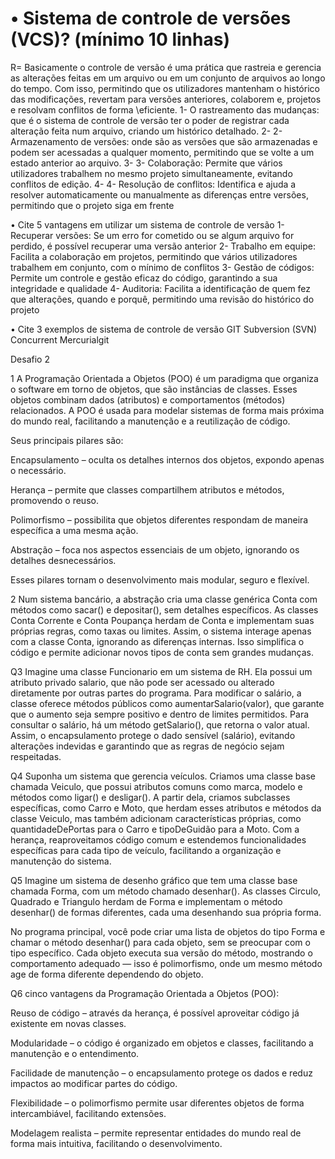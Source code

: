 # •	Sistema de controle de versões (VCS)? (mínimo 10 linhas)
R= Basicamente o controle de versão é uma prática que rastreia e gerencia as alterações feitas em um arquivo ou em um conjunto de arquivos ao longo do tempo. Com isso, permitindo que os utilizadores mantenham o histórico das modificações, revertam para versões anteriores, colaborem e, projetos e resolvam conflitos de forma \eficiente. 
1-	O rastreamento das mudanças: que é o sistema de controle de versão ter o poder de registrar cada alteração feita num arquivo, criando um histórico detalhado.
2-	 2- Armazenamento de versões: onde são as versões que são armazenadas e podem ser acessadas a qualquer momento, permitindo que se volte a um estado anterior ao arquivo. 
3-	3- Colaboração: Permite que vários utilizadores trabalhem no mesmo projeto simultaneamente, evitando conflitos de edição. 
4-	4- Resolução de conflitos: Identifica e ajuda a resolver automaticamente ou manualmente as diferenças entre versões, permitindo que o projeto siga em frente

•	Cite 5 vantagens em utilizar um sistema de controle de versão
1-	Recuperar versões: Se um erro for cometido ou se algum arquivo for perdido, é possível recuperar uma versão anterior
2-	Trabalho em equipe: Facilita a colaboração em projetos, permitindo que vários utilizadores trabalhem em conjunto, com o mínimo de conflitos 
3-	Gestão de códigos: Permite um controle e gestão eficaz do código, garantindo a sua integridade e qualidade 
4-	Auditoria: Facilita a identificação de quem fez que alterações, quando e porquê, permitindo uma revisão do histórico do projeto 
 
•	Cite 3 exemplos de sistema de controle de versão
GIT
Subversion (SVN)
Concurrent
Mercurialgit 

Desafio 2 

1 A Programação Orientada a Objetos (POO) é um paradigma que organiza o software em torno de objetos, que são instâncias de classes. Esses objetos combinam dados (atributos) e comportamentos (métodos) relacionados. A POO é usada para modelar sistemas de forma mais próxima do mundo real, facilitando a manutenção e a reutilização de código.

Seus principais pilares são:

Encapsulamento – oculta os detalhes internos dos objetos, expondo apenas o necessário.

Herança – permite que classes compartilhem atributos e métodos, promovendo o reuso.

Polimorfismo – possibilita que objetos diferentes respondam de maneira específica a uma mesma ação.

Abstração – foca nos aspectos essenciais de um objeto, ignorando os detalhes desnecessários.

Esses pilares tornam o desenvolvimento mais modular, seguro e flexível.

2 Num sistema bancário, a abstração cria uma classe genérica Conta com métodos como sacar() e depositar(), sem detalhes específicos. As classes Conta Corrente e Conta Poupança herdam de Conta e implementam suas próprias regras, como taxas ou limites. Assim, o sistema interage apenas com a classe Conta, ignorando as diferenças internas. Isso simplifica o código e permite adicionar novos tipos de conta sem grandes mudanças.

Q3 Imagine uma classe Funcionario em um sistema de RH. Ela possui um atributo privado salario, que não pode ser acessado ou alterado diretamente por outras partes do programa. Para modificar o salário, a classe oferece métodos públicos como aumentarSalario(valor), que garante que o aumento seja sempre positivo e dentro de limites permitidos. Para consultar o salário, há um método getSalario(), que retorna o valor atual. Assim, o encapsulamento protege o dado sensível (salário), evitando alterações indevidas e garantindo que as regras de negócio sejam respeitadas.


Q4 Suponha um sistema que gerencia veículos. Criamos uma classe base chamada Veiculo, que possui atributos comuns como marca, modelo e métodos como ligar() e desligar(). A partir dela, criamos subclasses específicas, como Carro e Moto, que herdam esses atributos e métodos da classe Veiculo, mas também adicionam características próprias, como quantidadeDePortas para o Carro e tipoDeGuidão para a Moto. Com a herança, reaproveitamos código comum e estendemos funcionalidades específicas para cada tipo de veículo, facilitando a organização e manutenção do sistema.




Q5 Imagine um sistema de desenho gráfico que tem uma classe base chamada Forma, com um método chamado desenhar(). As classes Circulo, Quadrado e Triangulo herdam de Forma e implementam o método desenhar() de formas diferentes, cada uma desenhando sua própria forma.

No programa principal, você pode criar uma lista de objetos do tipo Forma e chamar o método desenhar() para cada objeto, sem se preocupar com o tipo específico. Cada objeto executa sua versão do método, mostrando o comportamento adequado — isso é polimorfismo, onde um mesmo método age de forma diferente dependendo do objeto.



Q6 cinco vantagens da Programação Orientada a Objetos (POO):

Reuso de código – através da herança, é possível aproveitar código já existente em novas classes.

Modularidade – o código é organizado em objetos e classes, facilitando a manutenção e o entendimento.

Facilidade de manutenção – o encapsulamento protege os dados e reduz impactos ao modificar partes do código.

Flexibilidade – o polimorfismo permite usar diferentes objetos de forma intercambiável, facilitando extensões.

Modelagem realista – permite representar entidades do mundo real de forma mais intuitiva, facilitando o desenvolvimento.